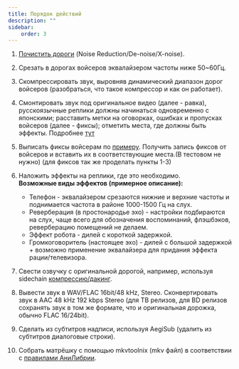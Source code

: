 ```yaml
---
title: Порядок действий
description: ""
sidebar:
    order: 3
---
```

1. [Почистить дороги](/reaper/voice_cleaning) (Noise Reduction/De-noise/X-noise).

2. Срезать в дорогах войсеров эквалайзером частоты ниже 50~60Гц.

3. Скомпрессировать звук, выровняв динамический диапазон дорог войсеров (разобраться, что такое компрессор и как он работает).

4. Смонтировать звук под оригинальное видео (далее - равка), русскоязычные реплики должны начинаться одновременно с японскими; расставить метки на оговорках, ошибках и пропусках войсеров (далее - фиксы); отметить места, где должны быть эффекты. Подробнее [тут](/reaper/reaper)

5. Выписать фиксы войсерам по [примеру](/anilibria/fixes). Получить запись фиксов от войсеров и вставить их в соответствующие места.(В тестовом не нужно) (для фиксов так же проделать пункты 1-3)

6. Наложить эффекты на реплики, где это необходимо.     
    **Возможные виды эффектов (примерное описание):**
   - Телефон - эквалайзером срезаются нижние и верхние частоты и поднимается частота в районе 1000-1500 Гц на слух.
   - Реверберация (в простонародье эхо) - настройки подбираются на слух, чаще всего для обозначения воспоминаний, флэшбэков, реверберацию помещений не делаем.
   - Эффект робота - дилей с короткой задержкой.
   - Громкоговоритель (настоящее эхо) - дилей с большой задержкой + возможно применение эквалайзера для придания эффекта рации/телевизора.


7. Свести озвучку с оригинальной дорогой, например, используя sidechain [компрессию/дакинг](/reaper/ducking).

8. Вывести звук в WAV/FLAC 16bit/48 kHz, Stereo. Cконвертировать звук в AAC 48 kHz 192 kbps Stereo (для ТВ релизов, для BD релизов сохранять звук в том же формате, что и оригинальная дорожка, обычно FLAC 16/24bit).

9.  Сделать из субтитров надписи, используя AegiSub (удалить из субтитров диалоговые строки).

10. Собрать матрёшку с помощью mkvtoolnix (mkv файл) в соответствии с [правилами АниЛибрии](/anilibria/mkv-build).
